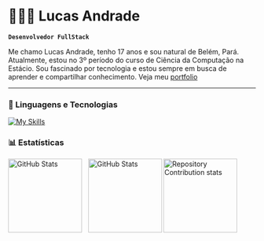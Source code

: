 # 👨🏻‍💻 Lucas Andrade

**`Desenvolvedor FullStack`**

Me chamo Lucas Andrade, tenho 17 anos e sou natural de Belém, Pará. Atualmente, estou no 3º período do curso de Ciência da Computação na Estácio. Sou fascinado por tecnologia e estou sempre em busca de aprender e compartilhar conhecimento. Veja meu  [portfolio](https://lukeblackstar.github.io/portfolio/)

---

### 🤖 Linguagens e Tecnologias

[![My Skills](https://skillicons.dev/icons?i=js,html,css,react,php,python,java,c,powershell)](https://skillicons.dev)

### 📊 Estatísticas

<p>
  <img 
    align="left" 
    alt="GitHub Stats" 
    height="150" 
    style="padding-right: 10px;" 
    src="https://github-readme-stats.vercel.app/api?username=lukeblackstar&show_icons=true&hide_title=true&hide=prs&count_private=true&include_all_commits=true&theme=dark" 
  />

<img 
      align="left" 
      alt="GitHub Stats" 
      height="150" 
      src="https://github-readme-stats.vercel.app/api/top-langs/?username=lukeblackstar&theme=dark&layout=compact&custom_title=Tecnologias&langs_count=10" 
  />

<img 
      align="left" 
      alt="Repository Contribution stats" 
      height="150" 
      src="https://github-contributor-stats.vercel.app/api?username=lukeblackstar&limit=5&theme=dark&combine_all_yearly_contributions=true&hide_legend=true" 
  />
</p>
